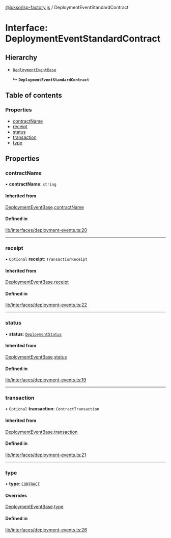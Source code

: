 [@lukso/lsp-factory.js](../README.md) / DeploymentEventStandardContract

# Interface: DeploymentEventStandardContract

## Hierarchy

- [`DeploymentEventBase`](DeploymentEventBase.md)

  ↳ **`DeploymentEventStandardContract`**

## Table of contents

### Properties

- [contractName](DeploymentEventStandardContract.md#contractname)
- [receipt](DeploymentEventStandardContract.md#receipt)
- [status](DeploymentEventStandardContract.md#status)
- [transaction](DeploymentEventStandardContract.md#transaction)
- [type](DeploymentEventStandardContract.md#type)

## Properties

### contractName

• **contractName**: `string`

#### Inherited from

[DeploymentEventBase](DeploymentEventBase.md).[contractName](DeploymentEventBase.md#contractname)

#### Defined in

[lib/interfaces/deployment-events.ts:20](https://github.com/lukso-network/tools-lsp-factory/blob/eccea2c/src/lib/interfaces/deployment-events.ts#L20)

___

### receipt

• `Optional` **receipt**: `TransactionReceipt`

#### Inherited from

[DeploymentEventBase](DeploymentEventBase.md).[receipt](DeploymentEventBase.md#receipt)

#### Defined in

[lib/interfaces/deployment-events.ts:22](https://github.com/lukso-network/tools-lsp-factory/blob/eccea2c/src/lib/interfaces/deployment-events.ts#L22)

___

### status

• **status**: [`DeploymentStatus`](../enums/DeploymentStatus.md)

#### Inherited from

[DeploymentEventBase](DeploymentEventBase.md).[status](DeploymentEventBase.md#status)

#### Defined in

[lib/interfaces/deployment-events.ts:19](https://github.com/lukso-network/tools-lsp-factory/blob/eccea2c/src/lib/interfaces/deployment-events.ts#L19)

___

### transaction

• `Optional` **transaction**: `ContractTransaction`

#### Inherited from

[DeploymentEventBase](DeploymentEventBase.md).[transaction](DeploymentEventBase.md#transaction)

#### Defined in

[lib/interfaces/deployment-events.ts:21](https://github.com/lukso-network/tools-lsp-factory/blob/eccea2c/src/lib/interfaces/deployment-events.ts#L21)

___

### type

• **type**: [`CONTRACT`](../enums/DeploymentType.md#contract)

#### Overrides

[DeploymentEventBase](DeploymentEventBase.md).[type](DeploymentEventBase.md#type)

#### Defined in

[lib/interfaces/deployment-events.ts:26](https://github.com/lukso-network/tools-lsp-factory/blob/eccea2c/src/lib/interfaces/deployment-events.ts#L26)
